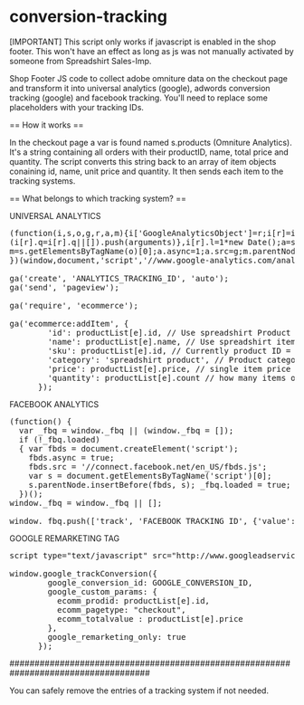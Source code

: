 conversion-tracking
===================

[IMPORTANT] This script only works if javascript is enabled in the shop footer. This won't have an effect as long as js was not manually activated by someone from Spreadshirt Sales-Imp.

Shop Footer JS code to collect adobe omniture data on the checkout page and transform it into universal analytics (google), adwords conversion tracking (google) and facebook tracking. You'll need to replace some placeholders with your tracking IDs.

== How it works ==

In the checkout page a var is found named s.products (Omniture Analytics). It's a string containing all orders with their productID, name, total price and quantity. The script converts this string back to an array of item objects conaining id, name, unit price and quantity. It then sends each item to the tracking systems.

== What belongs to which tracking system? ==

UNIVERSAL ANALYTICS
<pre>
(function(i,s,o,g,r,a,m){i['GoogleAnalyticsObject']=r;i[r]=i[r]||function(){
(i[r].q=i[r].q||[]).push(arguments)},i[r].l=1*new Date();a=s.createElement(o),
m=s.getElementsByTagName(o)[0];a.async=1;a.src=g;m.parentNode.insertBefore(a,m)
})(window,document,'script','//www.google-analytics.com/analytics.js','ga');

ga('create', 'ANALYTICS_TRACKING_ID', 'auto');
ga('send', 'pageview');

ga('require', 'ecommerce');

ga('ecommerce:addItem', {
        'id': productList[e].id, // Use spreadshirt Product ID
        'name': productList[e].name, // Use spreadshirt item name
        'sku': productList[e].id, // Currently product ID = SKU, change if needed
        'category': 'spreadshirt product', // Product category
        'price': productList[e].price, // single item price
        'quantity': productList[e].count // how many items of this type were bought
      });
</pre>
FACEBOOK ANALYTICS
<pre>
(function() {
  var _fbq = window._fbq || (window._fbq = []);
  if (!_fbq.loaded)
  { var fbds = document.createElement('script'); 
    fbds.async = true; 
    fbds.src = '//connect.facebook.net/en_US/fbds.js'; 
    var s = document.getElementsByTagName('script')[0]; 
    s.parentNode.insertBefore(fbds, s); _fbq.loaded = true; }
  })();
window._fbq = window._fbq || [];

window._fbq.push(['track', 'FACEBOOK_TRACKING_ID', {'value':productList[e].price,'currency':'USD'}]);
</pre>
GOOGLE REMARKETING TAG
<pre>
script type="text/javascript" src="http://www.googleadservices.com/pagead/conversion_async.js" charset="utf-8">/script

window.google_trackConversion({
        google_conversion_id: GOOGLE_CONVERSION_ID,
        google_custom_params: {
          ecomm_prodid: productList[e].id,
          ecomm_pagetype: "checkout",
          ecomm_totalvalue : productList[e].price
        },
        google_remarketing_only: true
      });
</pre>
####################################################################################

You can safely remove the entries of a tracking system if not needed.
